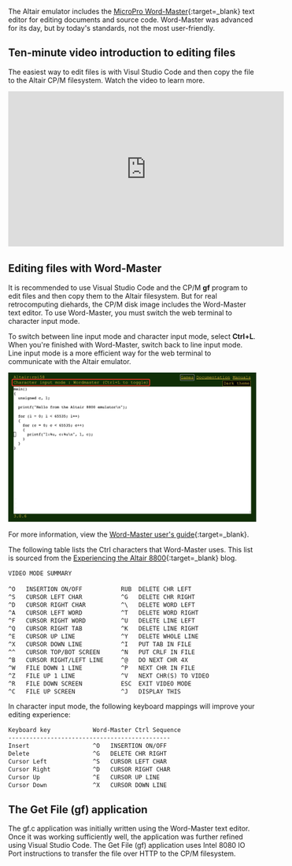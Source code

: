 The Altair emulator includes the [MicroPro Word-Master](https://github.com/AzureSphereCloudEnabledAltair8800/Altair8800.manuals/blob/master/Word-Master_Manual.pdf){:target=_blank} text editor for editing documents and source code. Word-Master was advanced for its day, but by today's standards, not the most user-friendly.

## Ten-minute video introduction to editing files

The easiest way to edit files is with Visul Studio Code and then copy the file to the Altair CP/M filesystem.  Watch the video to learn more.

<iframe width="560" height="315" src="https://www.youtube.com/embed/3C_5WcSWqro" title="YouTube video player" frameborder="0" allow="accelerometer; autoplay; clipboard-write; encrypted-media; gyroscope; picture-in-picture" allowfullscreen></iframe>

<!-- ## Copying files to the Altair emulator

You can copy files to the Altair filesystem from a web server. The easiest way to serve files is with Visual Studio Code and the [Visual Code Live Server (Five Server) extension](https://marketplace.visualstudio.com/items?itemName=ritwickdey.LiveServer). The beauty of using Visual Studio Code is you can both edit files and web share the files with the Altair emulator.

Follow these steps to copy files to the Altair filesystem.

1. Install [Visual Studio Code](https://code.visualstudio.com/).
1. Install the [Visual Code Live Server (Five Server) extension](https://marketplace.visualstudio.com/items?itemName=ritwickdey.LiveServer).
1. Create a folder to be shared on your computer. This folder will contain the files to be copied to the Altair emulator filesystem.
1. Open the folder with Visual Studio Code
1. From Visual Studio Code, create a file named **HELLO.BAS** in the folder.
    > The CP/M filesystem limits filenames to eight characters, followed by a three-character extension, for example, FILENAME.TXT.
1. Copy the following code (including the ending blank line) to HELLO.BAS. Note that BASIC applications need to end with a blank line.

    ```basic
    10 print "Hello, world!"
    ```

1. Save the **HELLO.BAS** file.
1. Start the Live Server extension. Select **Go Live** from the Visual Studio taskbar.

    ![The image shows where the Live Share option in on the VS Code taskbar](img/select-live-share.png)

    The HTTP server starts and lists the local and network addresses for the web server. The following is an example of the addresses listed when you start Live Share.

    ```text
    Five Server running at:
    > Local:    http://localhost:5555
    > Network:  http://192.168.1.209:5555
    > Network:  http://10.211.55.2:5555
    > Network:  http://10.37.129.2:5555
    ```

    Use the **Network** address that corresponds to your network subnet. Your network subnet will likely start with **192.168.1**. -->

<!-- ## Copy a file from the Retro Games repo

1. Review the [Retro Games](https://github.com/AzureSphereCloudEnabledAltair8800/RetroGames) repo.
1. From the Altair web terminal CP/M command prompt, run the **Get File** command:

    ```cpm
    gf
    ```

1. Select endpoint 1 (GitHub)
1. Type the name of the file to be transferred. For example **LOVE.BAS**. Note, that the filenames are case sensitive.
1. Press <kbd>Enter</kbd> to start the transfer.
1. From the CP/M command line, start the game. For example

    ```cpm
    mbasic love
    ```

Note, a lot of the retro games in the repo expect to find **MENU.BAS** in the CP/M filesystem. So be sure to transfer MENU.BAS as well. -->

<!-- ## Editing files with VS Code

It's easier to edit files including Assembly, C, and BASIC code on your computer using [Visual Studio Code](https://code.visualstudio.com/){:target=_blank}, and then copy the file to the Altair filesystem using the CP/M GetFile program. -->

<!-- ### GetFile Configuration

GetFile enables you to copy files from a HTTP server to the Altair emulator filesystem. You can copy files from the retro games repo or serve files from VS Code. -->

## Editing files with Word-Master

It is recommended to use Visual Studio Code and the CP/M **gf** program to edit files and then copy them to the Altair filesystem. But for real retrocomputing diehards, the CP/M disk image includes the Word-Master text editor. To use Word-Master, you must switch the web terminal to character input mode.

To switch between line input mode and character input mode, select **Ctrl+L**. When you're finished with Word-Master, switch back to line input mode. Line input mode is a more efficient way for the web terminal to communicate with the Altair emulator.

![Screenshot of Altair running the Word-Master text editor.](img/word-master-character-mode.png)

For more information, view the [Word-Master user's guide](https://github.com/AzureSphereCloudEnabledAltair8800/Altair8800.manuals/blob/master/Word-Master_Manual.pdf?azure-portal=true){:target=_blank}.

The following table lists the Ctrl characters that Word-Master uses. This list is sourced from the [Experiencing the Altair 8800](https://glasstty.com/?p=1235){:target=_blank} blog.

```text
VIDEO MODE SUMMARY

^O   INSERTION ON/OFF           RUB  DELETE CHR LEFT
^S   CURSOR LEFT CHAR           ^G   DELETE CHR RIGHT
^D   CURSOR RIGHT CHAR          ^\   DELETE WORD LEFT
^A   CURSOR LEFT WORD           ^T   DELETE WORD RIGHT
^F   CURSOR RIGHT WORD          ^U   DELETE LINE LEFT
^Q   CURSOR RIGHT TAB           ^K   DELETE LINE RIGHT
^E   CURSOR UP LINE             ^Y   DELETE WHOLE LINE
^X   CURSOR DOWN LINE           ^I   PUT TAB IN FILE
^^   CURSOR TOP/BOT SCREEN      ^N   PUT CRLF IN FILE
^B   CURSOR RIGHT/LEFT LINE     ^@   DO NEXT CHR 4X
^W   FILE DOWN 1 LINE           ^P   NEXT CHR IN FILE
^Z   FILE UP 1 LINE             ^V   NEXT CHR(S) TO VIDEO
^R   FILE DOWN SCREEN           ESC  EXIT VIDEO MODE
^C   FILE UP SCREEN             ^J   DISPLAY THIS

```

In character input mode, the following keyboard mappings will improve your editing experience:

```text
Keyboard key            Word-Master Ctrl Sequence
----------------------------------------------
Insert                  ^O   INSERTION ON/OFF
Delete                  ^G   DELETE CHR RIGHT
Cursor Left             ^S   CURSOR LEFT CHAR
Cursor Right            ^D   CURSOR RIGHT CHAR
Cursor Up               ^E   CURSOR UP LINE
Cursor Down             ^X   CURSOR DOWN LINE
```

## The Get File (gf) application

The gf.c application was initially written using the Word-Master text editor. Once it was working sufficiently well, the application was further refined using Visual Studio Code. The Get File (gf) application uses Intel 8080 IO Port instructions to transfer the file over HTTP to the CP/M filesystem.
